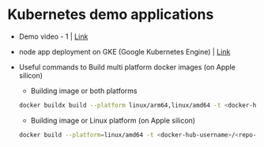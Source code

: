 # Kubernetes demo applications

- Demo video - 1 | [Link]()
- node app deployment on GKE (Google Kubernetes Engine) | [Link](https://github.com/princebansal7/backend-docker-k8s?tab=readme-ov-file#readme)

- Useful commands to Build multi platform docker images (on Apple silicon)
  
  - Building image or both platforms
  ```sh
  docker buildx build --platform linux/arm64,linux/amd64 -t <docker-hub-username>/<repo-name>:<tag> --load .
  ```
  - Building image or Linux platform (on Apple silicon)
  ```sh
  docker build --platform=linux/amd64 -t <docker-hub-username>/<repo-name>:<tag> .
  ```

